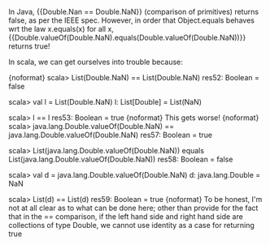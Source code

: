 In Java, {{Double.Nan == Double.NaN}} (comparison of primitives) returns false, as per the IEEE spec. However, in order that Object.equals behaves wrt the law x.equals\(x\) for all x, {{Double.valueOf(Double.NaN).equals(Double.valueOf(Double.NaN))}} returns true!

In scala, we can get ourselves into trouble because:

{noformat}
scala> List(Double.NaN) == List(Double.NaN)
res52: Boolean = false

scala> val l = List(Double.NaN)
l: List[Double] = List(NaN)

scala> l == l
res53: Boolean = true
{noformat}
This gets worse!
{noformat}
scala> java.lang.Double.valueOf(Double.NaN) == java.lang.Double.valueOf(Double.NaN)
res57: Boolean = true

scala> List(java.lang.Double.valueOf(Double.NaN)) equals List(java.lang.Double.valueOf(Double.NaN))
res58: Boolean = false

scala> val d = java.lang.Double.valueOf(Double.NaN)
d: java.lang.Double = NaN

scala> List(d) == List(d)
res59: Boolean = true
{noformat}
To be honest, I'm not at all clear as to what can be done here; other than provide for the fact that in the == comparison, if the left hand side and right hand side are collections of type Double, we cannot use identity as a case for returning true
